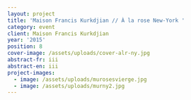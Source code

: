```yaml
---
layout: project
title: 'Maison Francis Kurkdjian // À la rose New-York '
category: event
client: Maison Francis Kurkdjian
year: '2015'
position: 8
cover-image: /assets/uploads/cover-alr-ny.jpg
abstract-fr: iii
abstract-en: iii
project-images:
  - image: /assets/uploads/murosesvierge.jpg
  - image: /assets/uploads/murny2.jpg
---
```


